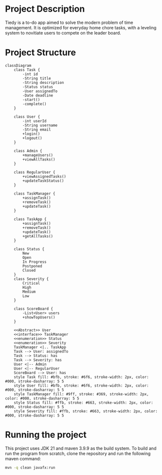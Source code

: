 Project Description
===================
Tiedy is a to-do app aimed to solve the modern problem of time management.
It is optimized for everyday home chore tasks, with a leveling system to novitiate users to compete on the leader board.

Project Structure
=================

```mermaid
classDiagram
    class Task {
        -int id
        -String title
        -String description
        -Status status
        -User assignedTo
        -Date deadline
        -start()
        -complete()
    }

    class User {
        -int userId
        -String username
        -String email
        +login()
        +logout()
    }

    class Admin {
        +manageUsers()
        +viewAllTasks()
    }

    class RegularUser {
        +viewAssignedTasks()
        +updateTaskStatus()
    }

    class TaskManager {
        +assignTask()
        +removeTask()
        +updateTask()
    }

    class TaskApp {
        +assignTask()
        +removeTask()
        +updateTask()
        +getAllTasks()
    }

    class Status {
        New
        Open
        In Progress
        Postponed
        Closed
    }
    class Severity {
        Critical
        High
        Medium
        Low
    }

    class ScoreBoard {
        -List<User> users
        +showTopUsers()
    }

    <<Abstract>> User
    <<interface>> TaskManager
    <<enumeration>> Status
    <<enumeration>> Severity
    TaskManager <|.. TaskApp
    Task --> User: assignedTo
    Task --> Status: has
    Task --> Severity: has
    User <|-- Admin
    User <|-- RegularUser
    ScoreBoard --> User: has
    style Task fill: #bfb, stroke: #6f6, stroke-width: 2px, color: #000, stroke-dasharray: 5 5
    style User fill: #bfb, stroke: #6f6, stroke-width: 2px, color: #000, stroke-dasharray: 5 5
    style TaskManager fill: #9ff, stroke: #369, stroke-width: 2px, color: #000, stroke-dasharray: 5 5
    style Status fill: #ffb, stroke: #663, stroke-width: 2px, color: #000, stroke-dasharray: 5 5
    style Severity fill: #ffb, stroke: #663, stroke-width: 2px, color: #000, stroke-dasharray: 5 5
```

Running the project
===================
This project uses JDK 21 and maven 3.9.9 as the build system.
To build and run the program from scratch, clone the repository and run the following maven command:
```bash
mvn -q clean javafx:run
```
